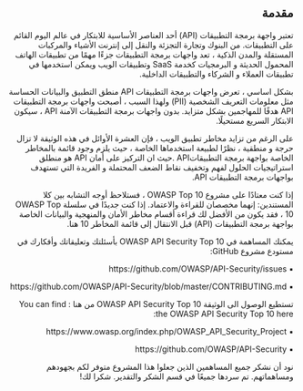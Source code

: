 <h2 dir='rtl' align='right'>مقدمة </h2>

 <p dir='rtl' align='right'> تعتبر واجهة برمجة التطبيقات (API) أحد العناصر الأساسية للابتكار في عالم اليوم القائم على التطبيقات. من البنوك وتجارة التجزئة والنقل إلى إنترنت الأشياء والمركبات المستقلة والمدن الذكية ، تعد واجهات برمجة التطبيقات جزءًا مهمًا من تطبيقات الهاتف المحمول الحديثة و البرمجيات كخدمة SaaS وتطبيقات الويب ويمكن استخدمها في تطبيقات العملاء و الشركاء والتطبيقات الداخلية.
    
<p dir='rtl' align='right'> بشكل اساسي ، تعرض واجهات برمجة التطبيقات API منطق التطبيق والبيانات الحساسة مثل معلومات التعريف الشخصية (PII) ولهذا السبب ، أصبحت واجهات برمجة التطبيقات API هدفًا للمهاجمين بشكل متزايد. بدون واجهات برمجة التطبيقات الآمنة API ، سيكون الابتكار السريع مستحيلًا.
<p dir='rtl' align='right'> على الرغم من تزايد مخاطر تطبيق الويب ، فإن العشرة الأوائل في هذه الوثيقة لا تزال حرجة و منطقية ، نظرًا لطبيعة استخدماها الخاصة ، حيث يلزم وجود قائمة بالمخاطر الخاصة بواجهة برمجة التطبيقاتAPI .حيث  ان التركيز على  أمان API هو منطلق استراتيجيات الحلول لفهم وتخفيف نقاط الضعف المحتملة و الفريدة التي تستهدف بواجهات برمجة التطبيقات API.
<p dir='rtl' align='right'> إذا كنت معتادًا على مشروع OWASP Top 10 ، فستلاحظ أوجه التشابه بين كلا المستندين: إنهما مخصصان للقراءة والاعتماد. إذا كنت جديدًا في سلسلة OWASP Top 10 ، فقد يكون من الأفضل لك قراءة أقسام مخاطر الأمان والمنهجية والبيانات الخاصة بواجهة برمجة التطبيقات (API) قبل الانتقال إلى قائمة المخاطر 10 هنا.

<p dir='rtl' align='right'> يمكنك المساهمة في OWASP API Security Top 10 بأسئلتك وتعليقاتك وأفكارك في مستودع مشروع GitHub:
 
<p dir='rtl' align='right'> ▪️  https://github.com/OWASP/API-Security/issues
<p dir='rtl' align='right'> ▪️  https://github.com/OWASP/API-Security/blob/master/CONTRIBUTING.md

<p dir='rtl' align='right'>تستطيع الوصول الى الوثيقة OWASP API Security Top 10 من هنا :
You can find the OWASP API Security Top 10 here:

<p dir='rtl' align='right'> ▪️ https://www.owasp.org/index.php/OWASP_API_Security_Project
<p dir='rtl' align='right'> ▪️ https://github.com/OWASP/API-Security
<p dir='rtl' align='right'> نود أن نشكر جميع المساهمين الذين جعلوا هذا المشروع متوفر لكم بجهودهم ومساهماتهم. تم سردها جميعًا في قسم الشكر والتقدير. شكرا لك!


[1]: https://www.owasp.org/index.php/Category:OWASP_Top_Ten_Project
[2]: ./0x10-api-security-risks.md
[3]: ./0xd0-about-data.md
[4]: ./0xd1-acknowledgments.md
